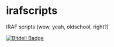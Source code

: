 irafscripts
===========

IRAF scripts (wow, yeah, oldschool, right?)

[![Bitdeli Badge](https://d2weczhvl823v0.cloudfront.net/keflavich/irafscripts/trend.png)](https://bitdeli.com/free "Bitdeli Badge")

